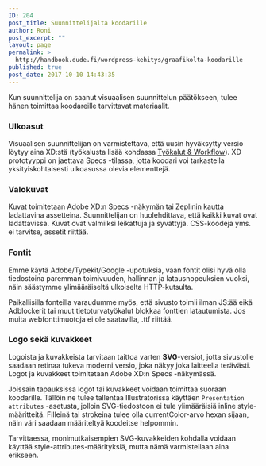 ```yaml
---
ID: 204
post_title: Suunnittelijalta koodarille
author: Roni
post_excerpt: ""
layout: page
permalink: >
  http://handbook.dude.fi/wordpress-kehitys/graafikolta-koodarille
published: true
post_date: 2017-10-10 14:43:35
---
```

Kun suunnittelija on saanut visuaalisen suunnittelun päätökseen, tulee hänen toimittaa koodareille tarvittavat materiaalit.

<h3>Ulkoasut</h3>

Visuaalisen suunnittelijan on varmistettava, että uusin hyväksytty versio löytyy aina XD:stä (työkalusta lisää kohdassa <a href="https://handbook.dude.fi/tyoskenteleminen-dudella/tyokalut-workflow">Työkalut & Workflow</a>). XD prototyyppi on jaettava Specs -tilassa, jotta koodari voi tarkastella yksityiskohtaisesti ulkoasussa olevia elementtejä.

<h3>Valokuvat</h3>

Kuvat toimitetaan Adobe XD:n Specs -näkymän tai Zeplinin kautta ladattavina assetteina. Suunnittelijan on huolehdittava, että kaikki kuvat ovat ladattavissa. Kuvat ovat valmiiksi leikattuja ja syvättyjä. CSS-koodeja yms. ei tarvitse, assetit riittää.

<h3>Fontit</h3>

Emme käytä Adobe/Typekit/Google -upotuksia, vaan fontit olisi hyvä olla tiedostoina paremman toimivuuden, hallinnan ja latausnopeuksien vuoksi, näin säästymme ylimääräiseltä ulkoiselta HTTP-kutsulta. 

Paikallisilla fonteilla varaudumme myös, että sivusto toimii ilman JS:ää eikä Adblockerit tai muut tietoturvatyökalut blokkaa fonttien latautumista. Jos muita webfonttimuotoja ei ole saatavilla, .ttf riittää.

<h3>Logo sekä kuvakkeet</h3>

Logoista ja kuvakkeista tarvitaan taittoa varten <strong>SVG</strong>-versiot, jotta sivustolle saadaan retinaa tukeva moderni versio, joka näkyy joka laitteella terävästi. Logot ja kuvakkeet toimitetaan Adobe XD:n Specs -näkymässä.

Joissain tapauksissa logot tai kuvakkeet voidaan toimittaa suoraan koodarille. Tällöin ne tulee tallentaa Illustratorissa käyttäen <code>Presentation attributes</code> -asetusta, jolloin SVG-tiedostoon ei tule ylimääräisiä inline style-määritteitä. Filleinä tai strokeina tulee olla currentColor-arvo hexan sijaan, näin väri saadaan määriteltyä koodeitse helpommin.

Tarvittaessa, monimutkaisempien SVG-kuvakkeiden kohdalla voidaan käyttää style-attributes-määrityksiä, mutta nämä varmistellaan aina erikseen.
